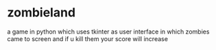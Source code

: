 # zombieland
a game in python which uses tkinter as user interface in which zombies came to screen and if u kill them your score will increase 
